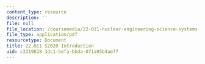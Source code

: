 ```yaml
---
content_type: resource
description: ''
file: null
file_location: /coursemedia/22-011-nuclear-engineering-science-systems-and-society-spring-2020/c33198283dc1befabbda071a05b4ae77_MIT22_011S20_Introduction.pdf
file_type: application/pdf
resourcetype: Document
title: 22.011 S2020 Introduction
uid: c3319828-3dc1-befa-bbda-071a05b4ae77
---
```

